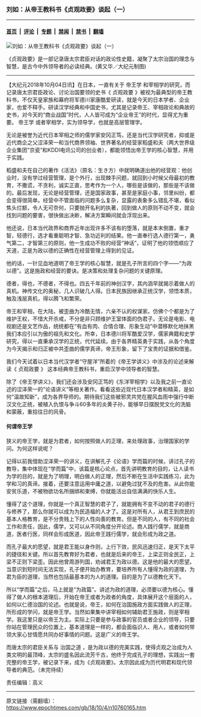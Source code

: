 ### 刘如：从帝王教科书《贞观政要》谈起（一）

---

#### [首页](../../../..?n10760165) &nbsp;|&nbsp; [评论](../../../../../epoch-comment?n10760165) &nbsp;|&nbsp; [专题](../../../../../epoch-special?n10760165) &nbsp;|&nbsp; [禁闻](../../../../../epoch-news?n10760165) &nbsp;|&nbsp; [禁书](../../../../../books?n10760165) &nbsp;|&nbsp; [翻墙](https://github.com/gfw-breaker/nogfw/blob/master/README.md?n10760165)


<div><img alt="刘如：从帝王教科书《贞观政要》谈起（一）" class="attachment-djy_600_400 size-djy_600_400 wp-post-image" src="https://i.epochtimes.com/assets/uploads/2018/10/1208160923131528-600x400.jpg"/>
<div class="caption">
 <p>
  《贞观政要》是一部记录唐太宗君臣对话的政论性史籍，凝聚了太宗治国的理念与智慧，是古今中外领导者的必读经典。(黄又华／大纪元制图)
 </p>
</div></div><hr/><div class="post_content" id="artbody" itemprop="articleBody">
 <!-- article content begin -->
 <p>
  【大纪元2018年10月04日讯】在日本，一直有关于
  <ok href="https://www.epochtimes.com/gb/tag/%E5%B8%9D%E7%8E%8B%E5%AD%A6.html">
   帝王学
  </ok>
  和宰相学的研究，而记录唐太宗君臣政论、讨论治国要领的史书《
  <ok href="https://www.epochtimes.com/gb/tag/%E8%B4%9E%E8%A7%82%E6%94%BF%E8%A6%81.html">
   贞观政要
  </ok>
  》被视为最典型的帝王教科书，不仅天皇家族和幕府将军德川家康酷爱研读，就是今天的日本学者、企业家，也爱不释手。研读汉学经典和中国史书，尤其是记录帝王、宰相政论和典故的史书，对今天的“商业战国”时代，人人皆可成为“企业帝王”的时代，显得尤为重要。
  <ok href="https://www.epochtimes.com/gb/tag/%E5%B8%9D%E7%8E%8B%E5%AD%A6.html">
   帝王学
  </ok>
  或者宰相学，实为领导学，也就是高层管理学。
 </p>
 <p>
  无论是被誉为近代日本宰相之师的儒学家安冈正笃，还是当代汉学研究者，抑或是近代商企之父涩泽荣一和当代商界领袖、世界著名的经营家稻盛和夫（两大世界级企业集团“京瓷”和KDDI电讯公司的创业者），都能领悟出帝王学的核心智慧，并用于实践。
 </p>
 <p>
  稻盛和夫在自己的著作《活法》（原名：生き方）中就明确道出他的经营观：他创业时，没有学过经营管理，是个外行，出现棘手问题，就回到小时候父母最初的教育，不撒谎，不贪利，诚实正直，思考作为一个人，哪些是该做的，那些是不该做的。最后发现，无论是经营管理，还是国家政事，甚至是家庭小事，邻里纠纷，都会变得很简单。经营中不管面临的问题多么复杂，显露的表象多么错乱不堪，看似焦头烂额，令人无可奈何，只要抛开名利的执著，回到做人的原则不动不变，就会找到问题的要害，很快做出决断，解决方案瞬间就会浮现出来。
 </p>
 <p>
  他还说，日本当代政界和商界近年出现许多不该有的堕落，就是本末倒置，重才智，轻德行，选才看重聪明才智、急功近利的结果。他一直奉行选人德行第一，勇气第二，才智第三的原则，他一生成功不败的经营“神话”，证明了他的领悟顺应了天道，正是为政以德的正确性在经营管理上得到的见证。
 </p>
 <p>
  他的话，一针见血地道明了帝王学的核心智慧，就是孔子所言的四个字——“为政以德”。这是施政和经营的要诀。是决策和处理复杂问题的关键原理。
 </p>
 <p>
  德者，得也，不德者，不得也。四五千年前的神创汉字，其内涵早就揭示着做人的真机。神传文化的奥秘，几人识破几人得。日本民族因继承正统汉学，领悟本质，触及浅层真机，得以腾飞和繁荣。
 </p>
 <p>
  帝王和宰相，在大陆，被歪曲为冷酷无情，六亲不认的权谋家。仿佛个个都是为了维护王权，不惜大开杀戒，不分是非只顾维护王室体面的伪君子。无论是电影、电视剧还是文艺作品，统统都在“有血有肉、合情合理、形象生动”中潜移默化地抹黑我们本应引以为傲的祖先和文化。所幸，日本德川将军酷爱汉学，儒家典籍和史学研究，得以一直秉承汉学的正统，代代延续。由于各界精英勇于实践，从各个角度为今天揭示和归正被中共歪曲的儒学真谛，帝王形象，留下了宝贵的证据和借鉴。
 </p>
 <p>
  我们今天试着以日本当代汉学者“守屋洋”所着的《帝王学讲义》中涉及的论述来解读《
  <ok href="https://www.epochtimes.com/gb/tag/%E8%B4%9E%E8%A7%82%E6%94%BF%E8%A6%81.html">
   贞观政要
  </ok>
  》 这本经典帝王教科书，重启汉学中领导者的智慧。
 </p>
 <p>
  除了《帝王学讲义》，我们还会涉及安冈正笃的《东洋宰相学》以及我之前一直论述的涩泽荣一的“论语讲义”等相关著作。看看这些近现代日本汉学者和精英，是如何“温故知新”，成为各界导师的。期待我们这些被邪灵共党在腥风血雨中强行中断汉文化正统，被植入仇恨与争斗60多年的炎黄子孙，能够早日摆脱党文化的洗脑和蒙蔽，重拾往日的风骨。
 </p>
 <h4>
  何谓帝王学
 </h4>
 <p>
  狭义的帝王学，就是为君者，如何按照做人的正理，来处理政事，治理国家的学问。为何这样说呢？
 </p>
 <p>
  记得以前我借助涩泽荣一的讲义，在讲解孔子《论语》学而篇的时候，讲过孔子的教导，集中体现在“学而篇”中，该篇是核心论点，首先讲明教育的目的，让人读书为学的目的，就是为了明理，明白做人的正理，然后不断在生活中实践练习，此为学和习的真谛。接着，还要注意运用中庸之道，以避免过犹不及的危害。从此你能安贫乐道，不被物欲功名所捆绑和束缚，你就能活出自信满满的快乐人生。
 </p>
 <p>
  懂得了这个道理，你就是一个真正智慧的君子了，就能拥有不变不动的君子的德行与修养了，那么你就可以成为为民造福的人才了。这是对所有人，从君王到庶民的基本人格教育，是不分贵贱上下的人性向善的教育。但是不同的人，有不同的社会工作和责任，因此，儒学，又可以从不同角度分开论述。商人践行儒学，就是商道，医者行医，同样会形成医道，因此帝王践行儒学，就会形成为政之道。
 </p>
 <p>
  而孔子最大的愿望，就是君王能以身作则，上行下效，民风迅速归正，是天下太平的捷径和关键。所以首先教育好为君者，也就是后来的帝王，上梁正则全民正，上梁不正则下梁歪。因此他曾周游列国，劝诫君王为政以德。这是他的最大的愿望。当意识到短时间无法实现，孔子便开始办教育，要培养所有人懂得为政的道理，为君为臣的道理，当然也包括最基本的为人的道理。目的是为了以德教化天下。
 </p>
 <p>
  所以“学而篇”之后，马上就是“为政篇”。讲述为政的道理，必须要以德为核心。懂得了做人的根本道理后，开始在帝王或者为政者的角度，具体展开这个层面的人，如何以仁德治国的论述。也就是说，帝王，如何在治国施政方面实践做人的正理，所形成的学问，就是帝王学。当然如果集中讲宰相如何辅助君王施政，则是宰相学。我这里只是以帝王为主。实际上只要是参与政事的官员或者企业的领导，只要你站在管理民众的位置上，基本道理是一样的，都会面临识人、用人，或者如何带领大家心甘情愿共同办好事情的问题。这是广义的帝王学。
 </p>
 <p>
  而唐太宗的君臣关系与
  <ok href="https://www.epochtimes.com/gb/tag/%E6%B2%BB%E5%9B%BD%E4%B9%8B%E9%81%93.html">
   治国之道
  </ok>
  ，是为政以德的完美实践，使得贞观之治成为人类文明的最顶峰，太宗的盛名因此流芳千古，他终于完成孔子的理想，实践出一套完整的帝王学，被记录下来，成为《贞观政要》。太宗因此成为历代明君和现代领导者的典范。（未完待续）
 </p>
 <p>
  责任编辑：高义
 </p>
 <!-- article content end -->
 <div id="below_article_ad">
 </div>
</div>


---

原文链接（需翻墙）：https://www.epochtimes.com/gb/18/10/4/n10760165.htm